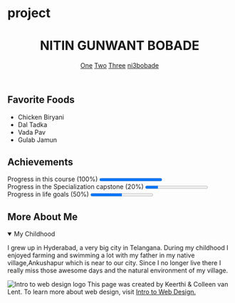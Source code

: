 # project
<!-- 2. Best/proper way to declare that your page uses HTML5 protocol -->
<!DOCTYPE html>

<!-- 3. Best/proper way to declare that the language for your page is English -->
<html lang="en">

<head>
  <!-- 4. Best/proper way to create meta-data for your page -->
  <meta charset="UTF-8">
  <meta name="author" content="Keerthi">
  <title>Keerthi Reddy</title>
</head>

<body>
  <!-- 5. Best/proper way to declare the header for a page -->
  <header>
    <h1>NITIN GUNWANT BOBADE</h1>
    <nav>
      <a href="http://www.coursera.org" target="_blank">One</a>
      <a href="https://www.edx.org/" target="_blank">Two</a>
      <a href="https://www.udacity.com/" target="_blank">Three</a>
      <a href="https://codepen.io/ni3bobade/" target="_blank">ni3bobade</a>
    </nav>
  </header>

  <!-- 6. Best/proper way to declare a section that has an h2 heading and an unordered list -->
  <section>
    <h2>Favorite Foods</h2>
    <ul>
      <li>Chicken Biryani</li>
      <li>Dal Tadka</li>
      <li>Vada Pav</li>
      <li>Gulab Jamun</li>
    </ul>
  </section>

  <!-- 7. Best/proper way to declare a section that has an h2 heading and three progress elements -->
  <section>
    <h2>Achievements</h2>
    <p>Progress in this course (100%)
      <progress value="1"></progress><br> Progress in the Specialization capstone (20%)
      <progress value="20" max="100"></progress><br> Progress in life goals (50%)
      <progress value="50" max="100"></progress>
    </p>
  </section>

  <!-- 8. Best/proper way to declare a section that has an h2 heading and uses a detail tag -->
  <section>
    <h2>More About Me</h2>
    <details open>
      <summary>My Childhood</summary>
      <p>I grew up in Hyderabad, a very big city in Telangana. During my childhood I enjoyed farming and swimming a lot with my father in my native village,Ankushapur which is near to our city. Since I no longer live there I really miss those awesome days and the natural environment of my village.</p>
    </details>
  </section>

  <!-- 9. Best/proper way to create a footer that has an image, paragraph, and link. Be careful, that paragraph includes a special entity -->
  <footer>
    <p>
      <img src="http://www.intro-webdesign.com/images/newlogo.png" alt="Intro to web design logo"> This page was created by Keerthi &amp; Colleen van Lent. To learn more about web design, visit <a href="http://www.intro-webdesign.com/">Intro to Web Design.</a>
    </p>
  </footer>

</body>

</html>
